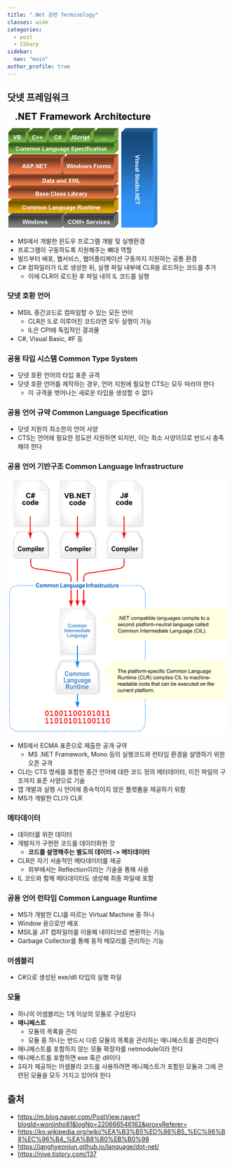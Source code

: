 ```yaml
---
title: ".Net 관련 Terminology"
classes: wide
categories: 
  - post
  - CSharp
sidebar:
  nav: "main"
author_profile: true
---
```


## 닷넷 프레임워크

![image](/assets/images/25688747595867C11A.gif)

* MS에서 개발한 윈도우 프로그램 개발 및 실행환경
* 프로그램이 구동하도록 지원해주는 뼈대 역할
* 빌드부터 배포, 웹서비스, 웹어플리케이션 구동까지 지원하는 공통 환경
* C# 컴파일러가 IL로 생성한 뒤, 실행 파일 내부에 CLR을 로드하는 코드를 추가
  * 이에 CLR이 로드된 후 파일 내의 IL 코드를 실행
   
### 닷넷 호환 언어
* MSIL 중간코드로 컴파일할 수 있는 모든 언어
  * CLR은 IL로 이루어진 코드라면 모두 실행이 가능
  * IL은 CPI에 독립적인 결과물
* C#, Visual Basic, #F 등

### 공용 타입 시스템 Common Type System
* 닷넷 호환 언어의 타입 표준 규격
* 닷넷 호환 언어를 제작하는 경우, 언어 지원에 필요한 CTS는 모두 따라야 한다
  * 이 규격을 벗어나는 새로운 타입을 생성할 수 없다

### 공용 언어 규약 Common Language Specification
* 닷넷 지원의 최소한의 언어 사양
* CTS는 언어에 필요한 정도만 지원하면 되지만, 이는 최소 사양이므로 반드시 충족해야 한다

### 공용 언어 기반구조 Common Language Infrastructure
![image](/assets/images/Overview_of_the_Common_Language_Infrastructure.svg.png)

* MS에서 ECMA 표준으로 제출한 공개 규약
  * MS .NET Framework, Mono 등의 실행코드와 런타임 환경을 설명하기 위한 오픈 규격
* CLI는 CTS 명세를 포함한 중간 언어에 대한 코드 정의 메타데이터, 이진 파일의 구조까지 표준 사양으로 기술
* 앱 개발과 실행 시 언어에 종속적이지 않은 플랫폼을 제공하기 위함
* MS가 개발한 CLI가 CLR

### 메타데이터
* 데이터를 위한 데이터
* 개발자가 구현한 코드를 데이터화한 것
  * **코드를 설명해주는 별도의 데이터 -> 메타데이터**
* CLR은 자기 서술적인 메타데이터를 제공
  * 외부에서는 Reflection이라는 기술을 통해 사용
* IL 코드와 함께 메타데이터도 생성해 최종 파일에 포함

### 공용 언어 런타임 Common Language Runtime
* MS가 개발한 CLI를 따르는 Virtual Machine 중 하나
* Window 용으로만 배포
* MSIL을 JIT 컴파일러를 이용해 네이티브로 변환하는 기능
* Garbage Collector를 통해 동적 메모리를 관리하는 기능

### 어셈블리
* C#으로 생성된 exe/dll 타입의 실행 파일

### 모듈
* 하나의 어셈블리는 1개 이상의 모듈로 구성된다
* **매니페스트**
  * 모듈의 목록을 관리
  * 모듈 중 하나는 반드시 다른 모듈의 목록을 관리하는 매니페스트를 관리한다
* 매니페스트를 포함하지 않는 모듈 확장자를 netmodule이라 한다
* 매니페스트를 포함하면 exe 혹은 dll이다
* 3자가 제공하는 어셈블리 코드를 사용하려면 메니페스트가 포함된 모듈과 그에 관련된 모듈을 모두 가지고 있어야 한다


## 출처
* <https://m.blog.naver.com/PostView.naver?blogId=wonjinho81&logNo=220666546162&proxyReferer=>
* <https://ko.wikipedia.org/wiki/%EA%B3%B5%ED%86%B5_%EC%96%B8%EC%96%B4_%EA%B8%B0%EB%B0%98>
* <https://janghyeonjun.github.io/language/dot-net/>
* <https://nive.tistory.com/137>